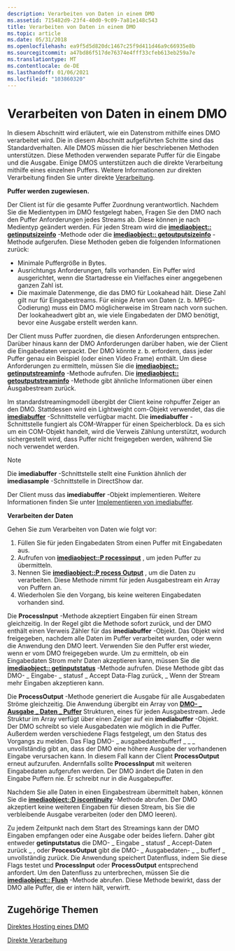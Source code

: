 ```yaml
---
description: Verarbeiten von Daten in einem DMO
ms.assetid: 715482d9-23f4-40d0-9c09-7a81e148c543
title: Verarbeiten von Daten in einem DMO
ms.topic: article
ms.date: 05/31/2018
ms.openlocfilehash: ea9f5d5d820dc1467c25f9d411d46a9c66935e8b
ms.sourcegitcommit: a47bd86f517de76374e4fff33cfeb613eb259a7e
ms.translationtype: MT
ms.contentlocale: de-DE
ms.lasthandoff: 01/06/2021
ms.locfileid: "103860320"
---
```

# <a name="processing-data-in-a-dmo"></a>Verarbeiten von Daten in einem DMO

In diesem Abschnitt wird erläutert, wie ein Datenstrom mithilfe eines DMO verarbeitet wird. Die in diesem Abschnitt aufgeführten Schritte sind das Standardverhalten. Alle DMOS müssen die hier beschriebenen Methoden unterstützen. Diese Methoden verwenden separate Puffer für die Eingabe und die Ausgabe. Einige DMOS unterstützen auch die direkte Verarbeitung mithilfe eines einzelnen Puffers. Weitere Informationen zur direkten Verarbeitung finden Sie unter direkte [Verarbeitung](in-place-processing.md).

**Puffer werden zugewiesen.**

Der Client ist für die gesamte Puffer Zuordnung verantwortlich. Nachdem Sie die Medientypen im DMO festgelegt haben, Fragen Sie den DMO nach den Puffer Anforderungen jedes Streams ab. Diese können je nach Medientyp geändert werden. Für jeden Stream wird die [**imediaobject:: getinputsizeinfo**](/previous-versions/windows/desktop/api/Mediaobj/nf-mediaobj-imediaobject-getinputsizeinfo) -Methode oder die [**imediaobject:: getoutputsizeinfo**](/previous-versions/windows/desktop/api/Mediaobj/nf-mediaobj-imediaobject-getoutputsizeinfo) -Methode aufgerufen. Diese Methoden geben die folgenden Informationen zurück:

-   Minimale Puffergröße in Bytes.
-   Ausrichtungs Anforderungen, falls vorhanden. Ein Puffer wird ausgerichtet, wenn die Startadresse ein Vielfaches einer angegebenen ganzen Zahl ist.
-   Die maximale Datenmenge, die das DMO für Lookahead hält. Diese Zahl gilt nur für Eingabestreams. Für einige Arten von Daten (z. b. MPEG-Codierung) muss ein DMO möglicherweise im Stream nach vorn suchen. Der lookaheadwert gibt an, wie viele Eingabedaten der DMO benötigt, bevor eine Ausgabe erstellt werden kann.

Der Client muss Puffer zuordnen, die diesen Anforderungen entsprechen. Darüber hinaus kann der DMO Anforderungen darüber haben, wie der Client die Eingabedaten verpackt. Der DMO könnte z. b. erfordern, dass jeder Puffer genau ein Beispiel (oder einen Video Frame) enthält. Um diese Anforderungen zu ermitteln, müssen Sie die [**imediaobject:: getinputstreaminfo**](/previous-versions/windows/desktop/api/Mediaobj/nf-mediaobj-imediaobject-getinputstreaminfo) -Methode aufrufen. Die [**imediaobject:: getoutputstreaminfo**](/previous-versions/windows/desktop/api/Mediaobj/nf-mediaobj-imediaobject-getoutputstreaminfo) -Methode gibt ähnliche Informationen über einen Ausgabestream zurück.

Im standardstreamingmodell übergibt der Client keine rohpuffer Zeiger an den DMO. Stattdessen wird ein Lightweight com-Objekt verwendet, das die [**imediabuffer**](/previous-versions/windows/desktop/api/Mediaobj/nn-mediaobj-imediabuffer) -Schnittstelle verfügbar macht. Die **imediabuffer** -Schnittstelle fungiert als COM-Wrapper für einen Speicherblock. Da es sich um ein COM-Objekt handelt, wird die Verweis Zählung unterstützt, wodurch sichergestellt wird, dass Puffer nicht freigegeben werden, während Sie noch verwendet werden.

> [!Note]  
> Die **imediabuffer** -Schnittstelle stellt eine Funktion ähnlich der **imediasample** -Schnittstelle in DirectShow dar.

 

Der Client muss das **imediabuffer** -Objekt implementieren. Weitere Informationen finden Sie unter [Implementieren von imediabuffer](implementing-imediabuffer.md).

**Verarbeiten der Daten**

Gehen Sie zum Verarbeiten von Daten wie folgt vor:

1.  Füllen Sie für jeden Eingabedaten Strom einen Puffer mit Eingabedaten aus.
2.  Aufrufen von [**imediaobject::P rocessinput**](/previous-versions/windows/desktop/api/Mediaobj/nf-mediaobj-imediaobject-processinput) , um jeden Puffer zu übermitteln.
3.  Nennen Sie [**imediaobject::P rocess Output**](/previous-versions/windows/desktop/api/Mediaobj/nf-mediaobj-imediaobject-processoutput) , um die Daten zu verarbeiten. Diese Methode nimmt für jeden Ausgabestream ein Array von Puffern an.
4.  Wiederholen Sie den Vorgang, bis keine weiteren Eingabedaten vorhanden sind.

Die **ProcessInput** -Methode akzeptiert Eingaben für einen Stream gleichzeitig. In der Regel gibt die Methode sofort zurück, und der DMO enthält einen Verweis Zähler für das **imediabuffer** -Objekt. Das Objekt wird freigegeben, nachdem alle Daten im Puffer verarbeitet wurden, oder wenn die Anwendung den DMO leert. Verwenden Sie den Puffer erst wieder, wenn er vom DMO freigegeben wurde. Um zu ermitteln, ob ein Eingabedaten Strom mehr Daten akzeptieren kann, müssen Sie die [**imediaobject:: getinputstatus**](/previous-versions/windows/desktop/api/Mediaobj/nf-mediaobj-imediaobject-getinputstatus) -Methode aufrufen. Diese Methode gibt das DMO- \_ Eingabe- \_ statusf \_ Accept Data-Flag zurück, \_ Wenn der Stream mehr Eingaben akzeptieren kann.

Die **ProcessOutput** -Methode generiert die Ausgabe für alle Ausgabedaten Ströme gleichzeitig. Die Anwendung übergibt ein Array von [**DMO- \_ Ausgabe \_ Daten \_ Puffer**](/previous-versions/windows/desktop/api/Mediaobj/ns-mediaobj-dmo_output_data_buffer) Strukturen, eines für jeden Ausgabestream. Jede Struktur im Array verfügt über einen Zeiger auf ein **imediabuffer** -Objekt. Der DMO schreibt so viele Ausgabedaten wie möglich in die Puffer. Außerdem werden verschiedene Flags festgelegt, um den Status des Vorgangs zu melden. Das Flag DMO- \_ ausgabedatenbufferf \_ \_ \_ unvollständig gibt an, dass der DMO eine höhere Ausgabe der vorhandenen Eingabe verursachen kann. In diesem Fall kann der Client **ProcessOutput** erneut aufzurufen. Andernfalls sollte **ProcessInput** mit weiteren Eingabedaten aufgerufen werden. Der DMO ändert die Daten in den Eingabe Puffern nie. Er schreibt nur in die Ausgabepuffer.

Nachdem Sie alle Daten in einen Eingabestream übermittelt haben, können Sie die [**imediaobject::D iscontinuity**](/previous-versions/windows/desktop/api/Mediaobj/nf-mediaobj-imediaobject-discontinuity) -Methode abrufen. Der DMO akzeptiert keine weiteren Eingaben für diesen Stream, bis Sie die verbleibende Ausgabe verarbeiten (oder den DMO leeren).

Zu jedem Zeitpunkt nach dem Start des Streamings kann der DMO Eingaben empfangen oder eine Ausgabe oder beides liefern. Daher gibt entweder **getinputstatus** die DMO- \_ Eingabe \_ statusf \_ Accept-Daten zurück \_ , oder **ProcessOutput** gibt die DMO- \_ Ausgabedaten- \_ \_ bufferf \_ unvollständig zurück. Die Anwendung speichert Datenfluss, indem Sie diese Flags testet und **ProcessInput** oder **ProcessOutput** entsprechend anfordert. Um den Datenfluss zu unterbrechen, müssen Sie die [**imediaobject:: Flush**](/previous-versions/windows/desktop/api/Mediaobj/nf-mediaobj-imediaobject-flush) -Methode abrufen. Diese Methode bewirkt, dass der DMO alle Puffer, die er intern hält, verwirft.

## <a name="related-topics"></a>Zugehörige Themen

<dl> <dt>

[Direktes Hosting eines DMO](directly-hosting-a-dmo.md)
</dt> <dt>

[Direkte Verarbeitung](in-place-processing.md)
</dt> </dl>

 

 



